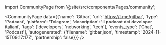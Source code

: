 
import CommunityPage from '@site/src/components/Pages/community';

<CommunityPage
    data={{'name': 'Gitbar', 'url': 'https://t.me/gitbar', 'type': 'Podcast', 'platform': 'Telegram', 'description': 'Il podcast dei developer italiani', 'tags': ['developers', 'networking', 'tech'], 'events_type': ['Chat', 'Podcast'], 'autogenerated': {'filename': 'gitbar.json', 'timestamp': '2024-11-15T09:17:17Z', 'partnership': false}}}
/>
